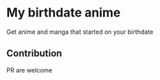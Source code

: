 # My birthdate anime

Get anime and manga that started on your birthdate

## Contribution

PR are welcome
